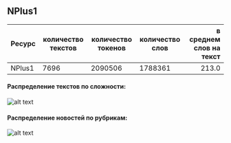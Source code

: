 

## NPlus1

| Ресурс                        | количество текстов | количество токенов | количество слов | в среднем слов на текст |
|-------------------------------|--------------------|--------------------|-----------------|------------------------:|
| NPlus1                        | 7696               | 2090506            | 1788361         | 213.0                   |

#### Распределение текстов по сложности:

![alt text](https://github.com/TatianaShavrina/taiga_site/blob/master/stats/nplus1_diff.png "corpus segments")



#### Распределение новостей по рубрикам:

![alt text](https://github.com/TatianaShavrina/taiga_site/blob/master/stats/nplus1_rubrics.png "corpus segments")
